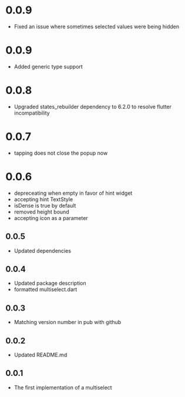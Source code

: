 # 0.0.9
* Fixed an issue where sometimes selected values were being hidden

# 0.0.9
* Added generic type support

# 0.0.8
* Upgraded states_rebuilder dependency to 6.2.0 to resolve flutter incompatibility

# 0.0.7
* tapping does not close the popup now

# 0.0.6
* depreceating when empty in favor of hint widget
* accepting hint TextStyle
* isDense is true by default
* removed height bound
* accepting icon as a parameter

## 0.0.5
* Updated dependencies

## 0.0.4
* Updated package description
* formatted multiselect.dart

## 0.0.3
* Matching version number in pub with github

## 0.0.2
* Updated README.md

## 0.0.1

* The first implementation of a multiselect
